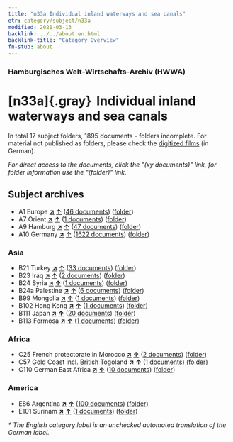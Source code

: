 ```yaml
---
title: "n33a Individual inland waterways and sea canals"
etr: category/subject/n33a
modified: 2021-03-13
backlink: ../../about.en.html
backlink-title: "Category Overview"
fn-stub: about
---
```


### Hamburgisches Welt-Wirtschafts-Archiv (HWWA)
# [n33a]{.gray}&#8201; Individual inland waterways and sea canals&#160; 





In total 17 subject folders, 1895 documents - folders incomplete.
For material not published as folders, please check the [digitized films](/film/h1_sh) (in German).

_For direct access to the documents, click the "(xy documents)" link, for folder information use the "(folder)" link._

## Subject archives


- A1 Europe [**&nearr;**](../../../geo/i/140892/about.en.html "Europe (all folders)") [**&uarr;**](../../../geo/about.en.html#A1 "Country category system") (<a href="https://pm20.zbw.eu/dfgview/sh/140892,145651" title="about: Europe : Individual inland waterways and sea canals" target="_blank">46 documents</a>) ([folder](http://purl.org/pressemappe20/folder/sh/140892,145651))
- A7 Orient [**&nearr;**](../../../geo/i/140902/about.en.html "Orient (all folders)") [**&uarr;**](../../../geo/about.en.html#A7 "Country category system") (<a href="https://pm20.zbw.eu/dfgview/sh/140902,145651" title="about: Orient : Individual inland waterways and sea canals" target="_blank">1 documents</a>) ([folder](http://purl.org/pressemappe20/folder/sh/140902,145651))
- A9 Hamburg [**&nearr;**](../../../geo/i/140905/about.en.html "Hamburg (all folders)") [**&uarr;**](../../../geo/about.en.html#A9 "Country category system") (<a href="https://pm20.zbw.eu/dfgview/sh/140905,145651" title="about: Hamburg : Individual inland waterways and sea canals" target="_blank">47 documents</a>) ([folder](http://purl.org/pressemappe20/folder/sh/140905,145651))
- A10 Germany [**&nearr;**](../../../geo/i/126128/about.en.html "Germany (all folders)") [**&uarr;**](../../../geo/about.en.html#A10 "Country category system") (<a href="https://pm20.zbw.eu/dfgview/sh/126128,145651" title="about: Germany : Individual inland waterways and sea canals" target="_blank">1622 documents</a>) ([folder](http://purl.org/pressemappe20/folder/sh/126128,145651))

### Asia

- B21 Turkey [**&nearr;**](../../../geo/i/141111/about.en.html "Turkey (all folders)") [**&uarr;**](../../../geo/about.en.html#B21 "Country category system") (<a href="https://pm20.zbw.eu/dfgview/sh/141111,145651" title="about: Turkey : Individual inland waterways and sea canals" target="_blank">33 documents</a>) ([folder](http://purl.org/pressemappe20/folder/sh/141111,145651))
- B23 Iraq [**&nearr;**](../../../geo/i/141113/about.en.html "Iraq (all folders)") [**&uarr;**](../../../geo/about.en.html#B23 "Country category system") (<a href="https://pm20.zbw.eu/dfgview/sh/141113,145651" title="about: Iraq : Individual inland waterways and sea canals" target="_blank">2 documents</a>) ([folder](http://purl.org/pressemappe20/folder/sh/141113,145651))
- B24 Syria [**&nearr;**](../../../geo/i/141114/about.en.html "Syria (all folders)") [**&uarr;**](../../../geo/about.en.html#B24 "Country category system") (<a href="https://pm20.zbw.eu/dfgview/sh/141114,145651" title="about: Syria : Individual inland waterways and sea canals" target="_blank">1 documents</a>) ([folder](http://purl.org/pressemappe20/folder/sh/141114,145651))
- B24a Palestine [**&nearr;**](../../../geo/i/141115/about.en.html "Palestine (all folders)") [**&uarr;**](../../../geo/about.en.html#B24a "Country category system") (<a href="https://pm20.zbw.eu/dfgview/sh/141115,145651" title="about: Palestine : Individual inland waterways and sea canals" target="_blank">6 documents</a>) ([folder](http://purl.org/pressemappe20/folder/sh/141115,145651))
- B99 Mongolia [**&nearr;**](../../../geo/i/141261/about.en.html "Mongolia (all folders)") [**&uarr;**](../../../geo/about.en.html#B99 "Country category system") (<a href="https://pm20.zbw.eu/dfgview/sh/141261,145651" title="about: Mongolia : Individual inland waterways and sea canals" target="_blank">1 documents</a>) ([folder](http://purl.org/pressemappe20/folder/sh/141261,145651))
- B102 Hong Kong [**&nearr;**](../../../geo/i/141268/about.en.html "Hong Kong (all folders)") [**&uarr;**](../../../geo/about.en.html#B102 "Country category system") (<a href="https://pm20.zbw.eu/dfgview/sh/141268,145651" title="about: Hong Kong : Individual inland waterways and sea canals" target="_blank">1 documents</a>) ([folder](http://purl.org/pressemappe20/folder/sh/141268,145651))
- B111 Japan [**&nearr;**](../../../geo/i/141272/about.en.html "Japan (all folders)") [**&uarr;**](../../../geo/about.en.html#B111 "Country category system") (<a href="https://pm20.zbw.eu/dfgview/sh/141272,145651" title="about: Japan : Individual inland waterways and sea canals" target="_blank">20 documents</a>) ([folder](http://purl.org/pressemappe20/folder/sh/141272,145651))
- B113 Formosa [**&nearr;**](../../../geo/i/141274/about.en.html "Formosa (all folders)") [**&uarr;**](../../../geo/about.en.html#B113 "Country category system") (<a href="https://pm20.zbw.eu/dfgview/sh/141274,145651" title="about: Formosa : Individual inland waterways and sea canals" target="_blank">1 documents</a>) ([folder](http://purl.org/pressemappe20/folder/sh/141274,145651))

### Africa

- C25 French protectorate in Morocco [**&nearr;**](../../../geo/i/141358/about.en.html "French protectorate in Morocco (all folders)") [**&uarr;**](../../../geo/about.en.html#C25 "Country category system") (<a href="https://pm20.zbw.eu/dfgview/sh/141358,145651" title="about: French protectorate in Morocco : Individual inland waterways and sea canals" target="_blank">2 documents</a>) ([folder](http://purl.org/pressemappe20/folder/sh/141358,145651))
- C57 Gold Coast incl. British Togoland [**&nearr;**](../../../geo/i/141406/about.en.html "Gold Coast incl. British Togoland (all folders)") [**&uarr;**](../../../geo/about.en.html#C57 "Country category system") (<a href="https://pm20.zbw.eu/dfgview/sh/141406,145651" title="about: Gold Coast incl. British Togoland : Individual inland waterways and sea canals" target="_blank">1 documents</a>) ([folder](http://purl.org/pressemappe20/folder/sh/141406,145651))
- C110 German East Africa [**&nearr;**](../../../geo/i/141471/about.en.html "German East Africa (all folders)") [**&uarr;**](../../../geo/about.en.html#C110 "Country category system") (<a href="https://pm20.zbw.eu/dfgview/sh/141471,145651" title="about: German East Africa : Individual inland waterways and sea canals" target="_blank">10 documents</a>) ([folder](http://purl.org/pressemappe20/folder/sh/141471,145651))

### America

- E86 Argentina [**&nearr;**](../../../geo/i/141692/about.en.html "Argentina (all folders)") [**&uarr;**](../../../geo/about.en.html#E86 "Country category system") (<a href="https://pm20.zbw.eu/dfgview/sh/141692,145651" title="about: Argentina : Individual inland waterways and sea canals" target="_blank">100 documents</a>) ([folder](http://purl.org/pressemappe20/folder/sh/141692,145651))
- E101 Surinam [**&nearr;**](../../../geo/i/141699/about.en.html "Surinam (all folders)") [**&uarr;**](../../../geo/about.en.html#E101 "Country category system") (<a href="https://pm20.zbw.eu/dfgview/sh/141699,145651" title="about: Surinam : Individual inland waterways and sea canals" target="_blank">1 documents</a>) ([folder](http://purl.org/pressemappe20/folder/sh/141699,145651))


_* The English category label is an unchecked automated translation of the German label._

